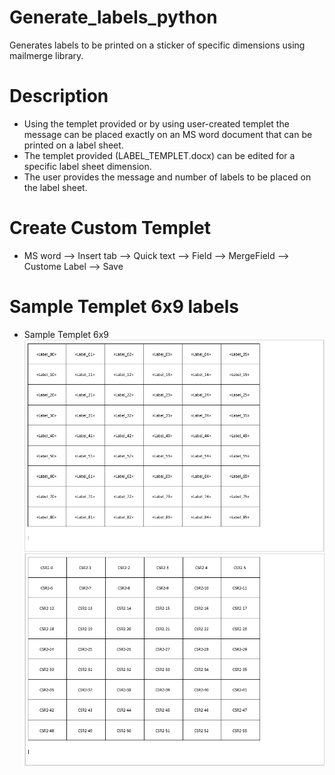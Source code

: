 # Generate_labels_python
Generates labels to be printed on a sticker of specific dimensions using mailmerge library. 
# Description 
* Using the templet provided or by using user-created templet the message can be placed exactly on an MS word document that can be printed on a label sheet.
* The templet provided (LABEL_TEMPLET.docx) can be edited for a specific label sheet dimension.
* The user provides the message and number of labels to be placed on the label sheet. 


# Create Custom Templet 

* MS word --> Insert tab --> Quick text --> Field --> MergeField --> Custome Label --> Save


# Sample Templet 6x9 labels

* Sample Templet 6x9
![Sample Templet 6x9](/Images/Sample_Templet_6x9.png)
![Sample Result 6x9](/Images/Sample_Result_6x9.png)
